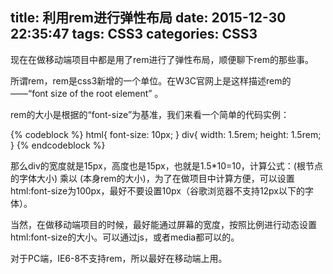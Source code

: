 title: 利用rem进行弹性布局
date: 2015-12-30 22:35:47
tags: CSS3
categories: CSS3
---

现在在做移动端项目中都是用了rem进行了弹性布局，顺便聊下rem的那些事。

所谓rem，rem是css3新增的一个单位。在W3C官网上是这样描述rem的——“font size of the root element” 。

rem的大小是根据<html>的“font-size”为基准，我们来看一个简单的代码实例：

{% codeblock %}
 html{
        font-size: 10px;
 }
 div{
        width: 1.5rem;
        height: 1.5rem;
 }
{% endcodeblock %}

 那么div的宽度就是15px，高度也是15px，也就是1.5*10=10，计算公式：(根节点的字体大小) 乘以 (本身rem的大小)，为了在做项目中计算方便，可以设置html:font-size为100px，最好不要设置10px（谷歌浏览器不支持12px以下的字体）。

 当然，在做移动端项目的时候，最好能通过屏幕的宽度，按照比例进行动态设置html:font-size的大小。可以通过js，或者media都可以的。

 对于PC端，IE6-8不支持rem，所以最好在移动端上用。